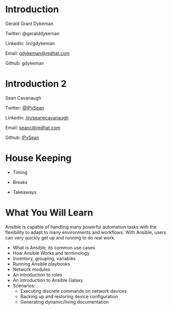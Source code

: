 # Introduction

Gerald Grant Dykeman

Twitter: @geralddykeman

Linkedin: /in/gdykeman

Email: gdykeman@redhat.com

Github: gdykeman


# Introduction 2

Sean Cavanaugh

Twitter: [@IPvSean](https://twitter.com/IPvSean)

Linkedin: [/in/seanecavanaugh](https://www.linkedin.com/in/seanecavanaugh/)

Email: [seanc@redhat.com](mailto:seanc@redhat.com)

Github: [IPvSean](https://github.com/IPvSean)


# House Keeping

- Timing

- Breaks

- Takeaways



# What You Will Learn
Ansible is capable of handling many powerful automation tasks with the flexibility to adapt to many environments and workflows. With Ansible, users can very quickly get up and running to do real work.

- What is Ansible, its common use cases
- How Ansible Works and terminology
- Inventory, grouping, variables
- Running Ansible playbooks
- Network modules
- An introduction to roles
- An introduction to Ansible Galaxy
- Scenarios:
    - Executing discrete commands on network devices
    - Backing up and restoring device configuration
    - Generating dynamic/living documentation
